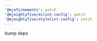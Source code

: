 ```yaml
---
'@mjefi/moments': patch
'@mjeightyfive/eslint-config': patch
'@mjeightyfive/stylelint-config': patch
---
```


bump deps

